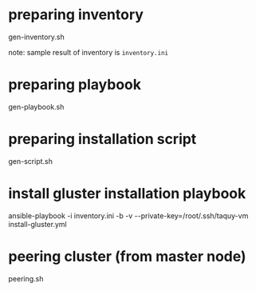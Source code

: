 
# preparing inventory
gen-inventory.sh

note: sample result of inventory is `inventory.ini`

# preparing playbook
gen-playbook.sh

# preparing installation script
gen-script.sh

# install gluster installation playbook
ansible-playbook -i inventory.ini -b -v --private-key=/root/.ssh/taquy-vm install-gluster.yml

# peering cluster (from master node)
peering.sh